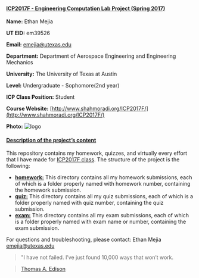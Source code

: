 #### [ICP2017F - Engineering Computation Lab Project (Spring 2017)](#firstHead)

**Name:** Ethan Mejia

**UT EID:** em39526

**Email:** emejia@utexas.edu

**Department:** Department of Aerospace Engineering and Engineering Mechanics

**University:** The University of Texas at Austin

**Level:** Undergraduate - Sophomore(2nd year)

**ICP Class Position:** Student

**Course Website:** [http://www.shahmoradi.org/ICP2017F/](http://www.shahmoradi.org/ICP2017F/)

**Photo:** ![logo](http://i.imgur.com/hfyeQmv.jpg)

#### [Description of the project’s content](#secondHead)

This repository contains my homework, quizzes, and virtually every effort that I have made for [ICP2017F class](http://www.shahmoradi.org/ICP2017F/). The structure of the project is the following:

*   **[homework:](https://github.com/mufc1111/COE301/tree/master/homework)** This directory contains all my homework submissions, each of which is a folder properly named with homework number, containing the homework submission.
*   **[quiz:](https://github.com/mufc1111/COE301/tree/master/quiz)** This directory contains all my quiz submissions, each of which is a folder properly named with quiz number, containing the quiz submission.
*   **[exam:](https://github.com/mufc1111/COE301/tree/master/exam)** This directory contains all my exam submissions, each of which is a folder properly named with exam name or number, containing the exam submission.

For questions and troubleshooting, please contact:
Ethan Mejia
emejia@utexas.edu

> "I have not failed. I’ve just found 10,000 ways that won’t work.

> [Thomas A. Edison](https://en.wikipedia.org/wiki/Thomas_Edison)
